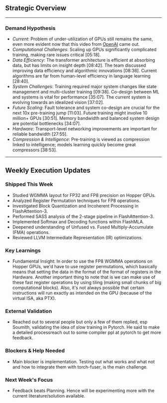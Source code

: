 ## Strategic Overview
---
### Demand Hypothesis
- *Current*: Problem of under-utilization of GPUs still remains the same, even more evident now that this video from [OpenAI](https://youtu.be/6nJZopACRuQ?si=Cvva3az1UFPQIZbb) came out.
- *Computational Challenges*: Scaling up GPUs significantly complicated training, making rare issues critical [05:18].
- *Data Efficiency*: The transformer architecture is efficient at absorbing data, but has limits on insight depth [08:42]. The team discussed improving data efficiency and algorithmic innovations [08:36]. Current algorithms are far from human-level efficiency in language learning [28:40].
- *System Challenges*: Training required major system changes like state management and multi-cluster training [09:38]. Co-design between ML and systems is vital for performance [35:07]. The current system is evolving towards an idealized vision [37:02].
- *Future Scaling*: Fault tolerance and system co-design are crucial for the next 10x pre-training jump [11:03]. Future training might involve 10 million+ GPUs [30:51]. Memory bandwidth and balanced system design are potential bottlenecks [34:07].
- *Hardware*: Transport-level networking improvements are important for reliable bandwidth [27:55].
- *Compression & Intelligence*: Pre-training is viewed as compression linked to intelligence; models learning quickly become great compressors [38:53].
---
## Weekly Execution Updates

### Shipped This Week
- Studied WGMMA layout for FP32 and FP8 precision on Hopper GPUs.
- Analyzed Register Permutation techniques for FP8 operations.
- Investigated Block Quantization and Incoherent Processing in FlashAttention-3.
- Performed SASS analysis of the 2-stage pipeline in FlashAttention-3.
- Implemented Softmax and Decoding functions within FlashMLA.
- Deepened understanding of Unfused vs. Fused Multiply-Accumulate (FMA) operations.
- Reviewed LLVM Intermediate Representation (IR) optimizations.

### Key Learnings
- Fundamental Insight: In order to use the FP8 WGMMA operations on Hopper GPUs, we'd have to use register permutations, which basically means that setting the data in the format of the format of registers in the Hardware. Another important thing to note that is we can make use of these fast register operations by using tiling (making small chunks of big computational blocks). Also, it's not always possible that certain instructions will run exactly as intended on the GPU (because of the virtual ISA, aka PTX). 

### External Validation
- Reached out to several people but only a few of them replied, esp Soumith, validating the idea of slow training in Pytorch. He said to make a detailed processreach out to some compiler ppl at pytorch to get more feedback.

### Blockers & Help Needed
- Main blocker is implementation. Testing out what works and what not and how to integrate them with torch-fuser, is the main challenge.

### Next Week's Focus
- Feedback beats Planning. Hence will be experimenting more with the current literature/solution available.

